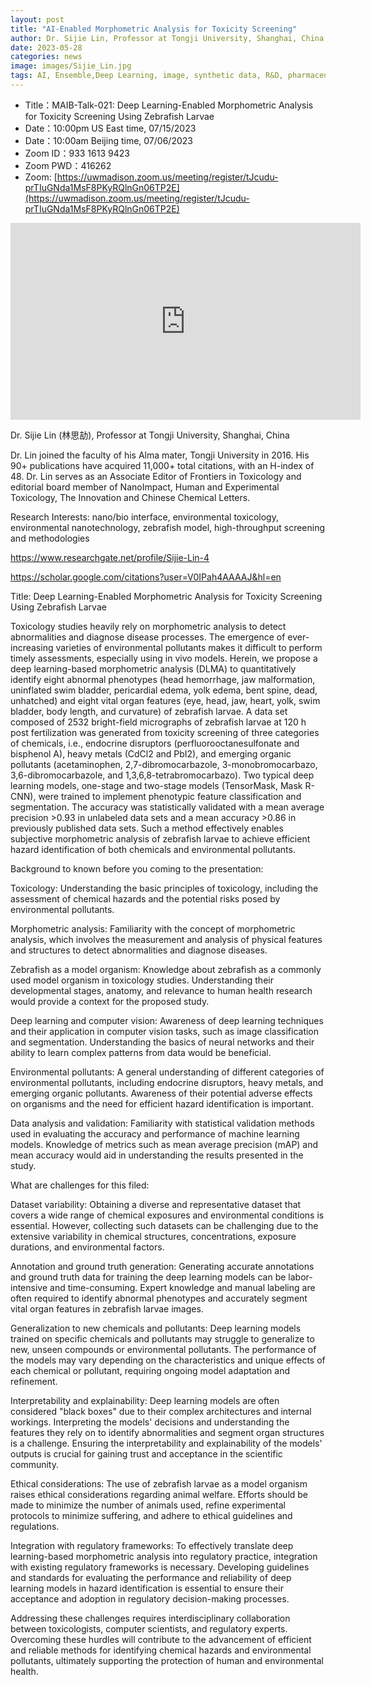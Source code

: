 ```yaml
---
layout: post
title: "AI-Enabled Morphometric Analysis for Toxicity Screening"
author: Dr. Sijie Lin, Professor at Tongji University, Shanghai, China
date: 2023-05-28
categories: news
image: images/Sijie_Lin.jpg
tags: AI, Ensemble,Deep Learning, image, synthetic data, R&D, pharmaceutical, biomedicine, Toxicity, Screening
---
```


- Title：MAIB-Talk-021: Deep Learning-Enabled Morphometric Analysis for Toxicity Screening Using Zebrafish Larvae
- Date：10:00pm US East time, 07/15/2023
- Date：10:00am Beijing time, 07/06/2023
- Zoom  ID：933 1613 9423
- Zoom PWD：416262
- Zoom: [https://uwmadison.zoom.us/meeting/register/tJcudu-prTIuGNda1MsF8PKyRQlnGn06TP2E](https://uwmadison.zoom.us/meeting/register/tJcudu-prTIuGNda1MsF8PKyRQlnGn06TP2E)

<p align="center">
<iframe width="560" height="315" src="https://www.youtube.com/embed/YC1GhRFNs8U" title="YouTube video player" frameborder="0" allow="accelerometer; autoplay; clipboard-write; encrypted-media; gyroscope; picture-in-picture" allowfullscreen></iframe>
</p>

Dr. Sijie Lin (林思劼), Professor at Tongji University, Shanghai, China

Dr. Lin joined the faculty of his Alma mater, Tongji University in 2016. His 90+ publications have acquired 11,000+ total citations,  with an H-index of 48. Dr. Lin serves as an Associate Editor of Frontiers in Toxicology and editorial board member of NanoImpact, Human and Experimental Toxicology, The Innovation and Chinese Chemical Letters.

Research Interests: nano/bio interface, environmental toxicology, environmental nanotechnology, zebrafish model, high-throughput screening and methodologies

https://www.researchgate.net/profile/Sijie-Lin-4

https://scholar.google.com/citations?user=V0IPah4AAAAJ&hl=en

Title: Deep Learning-Enabled Morphometric Analysis for Toxicity Screening Using Zebrafish Larvae

Toxicology studies heavily rely on morphometric analysis to detect abnormalities and diagnose disease processes. The emergence of ever-increasing varieties of environmental pollutants makes it difficult to perform timely assessments, especially using in vivo models. Herein, we propose a deep learning-based morphometric analysis (DLMA) to quantitatively identify eight abnormal phenotypes (head hemorrhage, jaw malformation, uninflated swim bladder, pericardial edema, yolk edema, bent spine, dead, unhatched) and eight vital organ features (eye, head, jaw, heart, yolk, swim bladder, body length, and curvature) of zebrafish larvae. A data set composed of 2532 bright-field micrographs of zebrafish larvae at 120 h post fertilization was generated from toxicity screening of three categories of chemicals, i.e., endocrine disruptors (perfluorooctanesulfonate and bisphenol A), heavy metals (CdCl2 and PbI2), and emerging organic pollutants (acetaminophen, 2,7-dibromocarbazole, 3-monobromocarbazo, 3,6-dibromocarbazole, and 1,3,6,8-tetrabromocarbazo). Two typical deep learning models, one-stage and two-stage models (TensorMask, Mask R-CNN), were trained to implement phenotypic feature classification and segmentation. The accuracy was statistically validated with a mean average precision >0.93 in unlabeled data sets and a mean accuracy >0.86 in previously published data sets. Such a method effectively enables subjective morphometric analysis of zebrafish larvae to achieve efficient hazard identification of both chemicals and environmental pollutants.

Background to known before you coming to the presentation:

Toxicology: Understanding the basic principles of toxicology, including the assessment of chemical hazards and the potential risks posed by environmental pollutants.

Morphometric analysis: Familiarity with the concept of morphometric analysis, which involves the measurement and analysis of physical features and structures to detect abnormalities and diagnose diseases.

Zebrafish as a model organism: Knowledge about zebrafish as a commonly used model organism in toxicology studies. Understanding their developmental stages, anatomy, and relevance to human health research would provide a context for the proposed study.

Deep learning and computer vision: Awareness of deep learning techniques and their application in computer vision tasks, such as image classification and segmentation. Understanding the basics of neural networks and their ability to learn complex patterns from data would be beneficial.

Environmental pollutants: A general understanding of different categories of environmental pollutants, including endocrine disruptors, heavy metals, and emerging organic pollutants. Awareness of their potential adverse effects on organisms and the need for efficient hazard identification is important.

Data analysis and validation: Familiarity with statistical validation methods used in evaluating the accuracy and performance of machine learning models. Knowledge of metrics such as mean average precision (mAP) and mean accuracy would aid in understanding the results presented in the study.

What are challenges for this filed: 

Dataset variability: Obtaining a diverse and representative dataset that covers a wide range of chemical exposures and environmental conditions is essential. However, collecting such datasets can be challenging due to the extensive variability in chemical structures, concentrations, exposure durations, and environmental factors.

Annotation and ground truth generation: Generating accurate annotations and ground truth data for training the deep learning models can be labor-intensive and time-consuming. Expert knowledge and manual labeling are often required to identify abnormal phenotypes and accurately segment vital organ features in zebrafish larvae images.

Generalization to new chemicals and pollutants: Deep learning models trained on specific chemicals and pollutants may struggle to generalize to new, unseen compounds or environmental pollutants. The performance of the models may vary depending on the characteristics and unique effects of each chemical or pollutant, requiring ongoing model adaptation and refinement.

Interpretability and explainability: Deep learning models are often considered "black boxes" due to their complex architectures and internal workings. Interpreting the models' decisions and understanding the features they rely on to identify abnormalities and segment organ structures is a challenge. Ensuring the interpretability and explainability of the models' outputs is crucial for gaining trust and acceptance in the scientific community.

Ethical considerations: The use of zebrafish larvae as a model organism raises ethical considerations regarding animal welfare. Efforts should be made to minimize the number of animals used, refine experimental protocols to minimize suffering, and adhere to ethical guidelines and regulations.

Integration with regulatory frameworks: To effectively translate deep learning-based morphometric analysis into regulatory practice, integration with existing regulatory frameworks is necessary. Developing guidelines and standards for evaluating the performance and reliability of deep learning models in hazard identification is essential to ensure their acceptance and adoption in regulatory decision-making processes.

Addressing these challenges requires interdisciplinary collaboration between toxicologists, computer scientists, and regulatory experts. Overcoming these hurdles will contribute to the advancement of efficient and reliable methods for identifying chemical hazards and environmental pollutants, ultimately supporting the protection of human and environmental health.